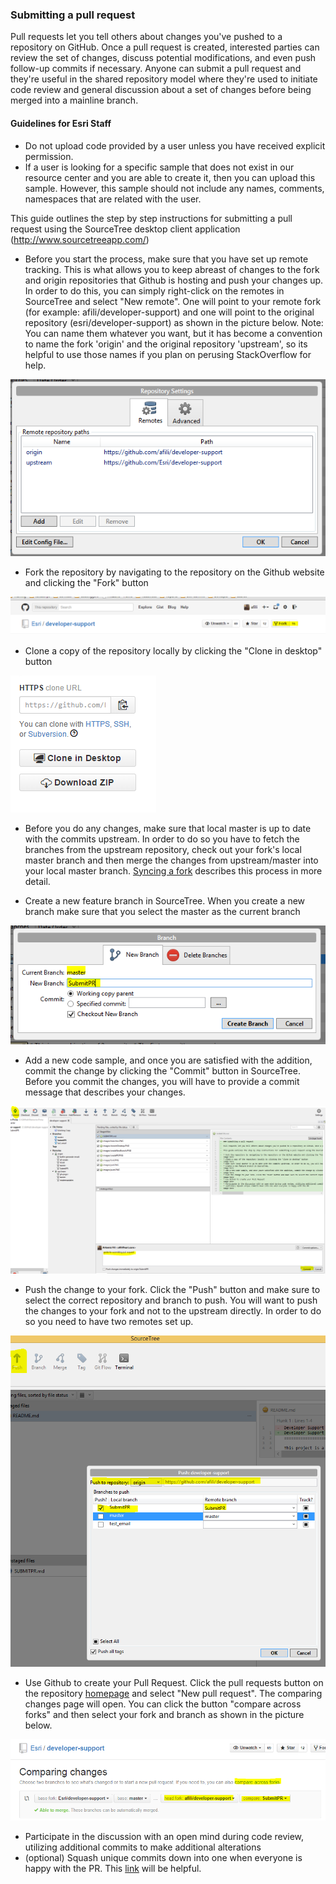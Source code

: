 ### Submitting a pull request

Pull requests let you tell others about changes you've pushed to a repository on GitHub. Once a pull request is created, interested parties can review the set of changes, discuss potential modifications, and even push follow-up commits if necessary. Anyone can submit a pull request and they're useful in the shared repository model where they're used to initiate code review and general discussion about a set of changes before being merged into a mainline branch.

#### Guidelines for Esri Staff
- Do not upload code provided by a user unless you have received explicit permission.
- If a user is looking for a specific sample that does not exist in our resource center and you are able to create it, then you can upload this sample. However, this sample should not include any names, comments, namespaces that are related with the user.


This guide outlines the step by step instructions for submitting a pull request using the SourceTree desktop client application (http://www.sourcetreeapp.com/)

* Before you start the process, make sure that you have set up remote tracking. This is what allows you to keep abreast of changes to the fork and origin repositories that Github is hosting and push your changes up. In order to do this, you can simply right-click on the remotes in SourceTree and select "New remote". One will point to your remote fork (for example: afili/developer-support) and one will point to the original repository (esri/developer-support) as shown in the picture below. Note: You can name them whatever you want, but it has become a convention to name the fork 'origin' and the original repository 'upstream', so its helpful to use those names if you plan on perusing StackOverflow for help.

![alt text](repository-images/remotes.PNG "Fork")

* Fork the repository by navigating to the repository on the Github website and clicking the "Fork" button

![alt text](repository-images/fork.PNG "Fork")


* Clone a copy of the repository locally by clicking the "Clone in desktop" button

![alt text](repository-images/cloneInDesktop.PNG "Clone in desktop")

* Before you do any changes, make sure that local master is up to date with the commits upstream. In order to do so you have to fetch the branches from the upstream repository, check out your fork's local master branch and then merge the changes from upstream/master into your local master branch. [Syncing a fork](https://help.github.com/articles/syncing-a-fork/) describes this process in more detail.


* Create a new feature branch in SourceTree. When you create a new branch make sure that you select the master as the current branch

![alt text](repository-images/createNewBranch.PNG "Create new branch")

* Add a new code sample, and once you are satisfied with the addition, commit the change by clicking the "Commit" button in SourceTree. Before you commit the changes, you will have to provide a commit message that describes your changes.

![alt text](repository-images/commit.PNG "Commit")

* Push the change to your fork. Click the "Push" button and make sure to select the correct repository and branch to push. You will want to push the changes to your fork and not to the upstream directly. In order to do so you need to have two remotes set up.

![alt text](repository-images/push.PNG "Push")

* Use Github to create your Pull Request. Click the pull requests button on the repository [homepage](https://github.com/esri/developer-support/) and select "New pull request". The comparing changes page will open. You can click the button "compare across forks" and then select your fork and branch as shown in the picture below.

![alt text](repository-images/createPR.PNG "Create pull request")

* Participate in the discussion with an open mind during code review, utilizing additional commits to make additional alterations
* (optional) Squash unique commits down into one when everyone is happy with the PR. This [link](http://gitready.com/advanced/2009/02/10/squashing-commits-with-rebase.html) will be helpful.
